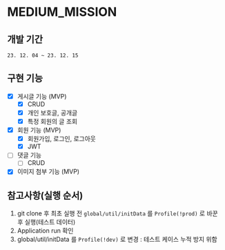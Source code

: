 # MEDIUM_MISSION
## 개발 기간
`23. 12. 04 ~ 23. 12. 15`

## 구현 기능
- [x] 게시글 기능 (MVP)
    - [x] CRUD
    - [x] 개인 보호글, 공개글
    - [x] 특정 회원의 글 조회    
  
- [x] 회원 기능 (MVP)
    - [x] 회원가입, 로그인, 로그아웃
    - [x] JWT
- [ ] 댓글 기능
    - [ ] CRUD
- [x] 이미지 첨부 기능 (MVP)

## 참고사항(실행 순서)
1. git clone 후 최초 실행 전 `global/util/initData` 를 `Profile(!prod)` 로 바꾼 후 실행(테스트 데이터)
2. Application run 확인
3. global/util/initData 를 `Profile(!dev)` 로 변경 : 테스트 케이스 누적 방지 위함
